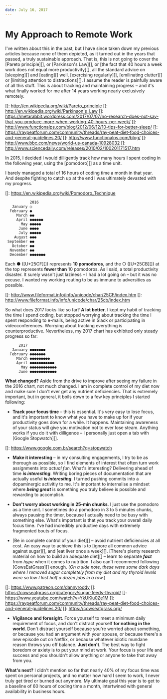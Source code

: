 ```yaml
---
date: July 16, 2017
---
```


# My Approach to Remote Work

I've written about this in the past, but I have since taken down my previous 
articles because none of them depicted, as it turned out in the years that 
passed, a truly sustainable approach. That is, this is not going to cover the 
[Pareto principle][], or [Parkinson's Law][], or [the fact that 40 hours a 
week work does not equal more productivity][], all the standard advice on 
[sleeping][] and [eating][] well, [exercising regularly][], [emilinating 
clutter][] or [limiting attention to distractions][]. I assume the reader is 
painfully aware of all this stuff. This is about tracking and maintaining 
progress – and it's what finally worked for me after 14 years working nearly 
exclusively remotely.

[]: http://en.wikipedia.org/wiki/Pareto_principle
[]: http://en.wikipedia.org/wiki/Parkinson's_Law
[]: https://metarabbit.wordpress.com/2017/07/07/no-research-does-not-say-that-you-produce-more-when-working-40-hours-per-week/
[]: http://www.functionalps.com/blog/2012/06/12/10-tips-for-better-sleep/
[]: https://raypeatforum.com/community/threads/ray-peat-diet-food-choices-and-general-guidelines.20/
[]: http://www.functionalps.com/blog/
[]: http://www.bbc.com/news/world-us-canada-10928032
[]: http://www.sciencedaily.com/releases/2010/02/100201171517.htm

In 2015, I decided I would dilligently track how many hours I spent coding in 
the following year, using the [pomodoro][] as a time unit. 

I barely managed a 
total of 16 hours of coding time a month in that year. And despite fighting to 
catch up at the end I was ultimately devasted with my progress.

[]: https://en.wikipedia.org/wiki/Pomodoro_Technique

```
           2016
   January ○
  February ●
     March ●●
     April ●●●●●●
       May ●●●●●
      June ●●●●
      July ●●●●●
    August ●●●
 September ●●
   October ●●
  November ●●
  December ●●●●●●●
```

Each ● ([U+25CF][]) represents **10 pomodoros**, and the ○ ([U+25CB][]) at 
the top represents **fewer than** 10 pomodoros. As I said, a total productivity
disaster. It surely wasn't just laziness – I had a lot going on – but it was no
excuse. I wanted my working routing to be as immune to adversities as possible.

[]: http://www.fileformat.info/info/unicode/char/25CF/index.htm
[]: http://www.fileformat.info/info/unicode/char/25cb/index.htm

So what does 2017 looks like so far? **A lot better**. I kept my habit of 
tracking the time I spend coding, but stopped worrying about tracking the time 
I spent responding to e-mails, being active in Slack or participating in
videoconferences. Worrying about tracking everything is counterproductive.
Nevertheless, my 2017 chart has exhibited only steady progress so far:

```
      2017
   January ●●●●●●●
  February ●●●●●●●
     March ●●●●●●●●●
     April ●●●●●●●●●●●
       May ●●●●●●●●●●●●
      June ●●●●●●●●●●●●
```

**What changed?** Aside from the drive to improve after seeing my failure in the
2016 chart, not much changed. I am in complete control of my diet now and make
sure I don't ever get any nutrient deficiencies. That is extremely important,
but in general, it boils down to a few key principles I started following:

- **Track your focus time** – this is essential. It's very easy to lose focus, 
and it's important to know what you have to make up for if your productivity
goes down for a while. It happens. Maintaining awareness of your status will
give you motivation not to ever lose steam. Anything works if you do it with
dilligence – I personally just open a tab with [Google Stopwatch][].

[]: https://www.google.com.br/search?q=stopwatch

- **Make it interesting** – in my consulting engagements, I try to be as 
thorough as possible, so I find elements of interest that often turn work 
assignments into _actual fun_. What's interesting? Delivering ahead of time 
_**is interesting**_. Writing boring pieces of documentation that are actually 
useful _**is interesting**_. I turned pushing commits into a dopaminergic 
activitiy to me. It's important to internalise a mindset where _**being great**_
is something you truly believe is possible and rewarding to accomplish.

- **Don't worry about working in 25-min chunks**. I just use the pomodoro as a 
time unit. I sometimes do a pomodoro in 3 to 5 minutes chunks, always pausing
the timer, because I actually need to be busy with something else. What's
important is that you track your overall daily focus time. I've had incredibly
productive days with extremely fragmented bouts of focus.

- [Be in complete control of your diet][] – avoid nutrient deficiencies at all 
cost. An easy way to achieve this is to [ignore all common advice against 
sugar][], and [eat liver once a week][]. [There's plenty research material 
on how to build an adequate diet][] – learn to separate _**fact**_ from 
_hype_ when it comes to nutrition. I also can't recommend following 
[CowsEatGrass][] enough. (_On a side note, these were some dark days where I 
removed sugar completely from my diet and my thyroid levels were so low I lost 
half a dozen jobs in a row._)

[]: https://www.patreon.com/dannyroddy
[]: https://cowseatgrass.org/category/sugar-feeds-thyroid/
[]: https://www.youtube.com/watch?v=YkUKlu0Ze1M
[]: https://raypeatforum.com/community/threads/ray-peat-diet-food-choices-and-general-guidelines.20/
[]: https://cowseatgrass.org/

- **Vigilance and foresight**. Force yourself to meet a minimum daily 
requirement of focus, and don't distract yourself **for nothing in the world**.
Don't distract yourself because you're worried about something, or because you
had an argument with your spouse, or because there's a new episode out on 
Netflix, or because whatever idiotic mundane reason throws you off balance. 
**Just don't**. The best way to fight boredom or axiety is to put your mind
at work. Your focus is your life and success and you shouldn't allow anything
or anyone to take that away from you.

**What's next?** I didn't mention so far that nearly 40% of my focus time was 
spent on personal projects, and no matter how hard I seem to work, I never 
truly get tired or burned out anymore. My ultimate goal this year is to get to
a baseline of 60 hours of coding time a month, intertwined with general
availability in business hours.
